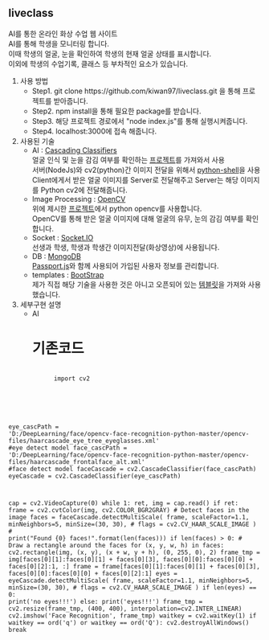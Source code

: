 ## liveclass
AI를 통한 온라인 화상 수업 웹 사이트<br>
AI를 통해 학생을 모니터링 합니다.<br>
이때 학생의 얼굴, 눈을 확인하여 학생의 현재 얼굴 상태를 표시합니다.<br>
이외에 학생의 수업기록, 클래스 등 부차적인 요소가 있습니다.<br>

1. 사용 방법
    - Step1. git clone h<span>t</span>tps://github.com/kiwan97/liveclass.git 을 통해 프로젝트를 받아줍니다.
    - Step2. npm install을 통해 필요한 package를 받습니다.
    - Step3. 해당 프로젝트 경로에서 "node index.js"를 통해 실행시켜줍니다.
    - Step4. localhost:3000에 접속 해줍니다.
2. 사용된 기술
    - AI : [Cascading Classifiers](https://en.wikipedia.org/wiki/Cascading_classifiers)<br>
        얼굴 인식 및 눈을 감김 여부를 확인하는 [프로젝트](https://github.com/GangYuanFan/Closed-Eye-Detection-with-opencv)를 가져와서 사용<br>
        서버(NodeJs)와 cv2(python)간 이미지 전달을 위해서 [python-shell](https://github.com/extrabacon/python-shell)을 사용<br>
        Client에게서 받은 얼굴 이미지를 Server로 전달해주고 Server는 해당 이미지를 Python cv2에 전달해줍니다.<br>
    - Image Processing : [OpenCV](https://ko.wikipedia.org/wiki/OpenCV)<br>
        위에 제시한 [프로젝트](https://github.com/GangYuanFan/Closed-Eye-Detection-with-opencv)에서 python opencv를 사용합니다.<br>
        OpenCV를 통해 받은 얼굴 이미지에 대해 얼굴의 유무, 눈의 감김 여부를 확인합니다.<br>
    - Socket : [Socket.IO](https://socket.io/)<br>
        선생과 학생, 학생과 학생간 이미지전달(화상영상)에 사용됩니다.<br>
    - DB : [MongoDB](https://www.mongodb.com/)<br>
        [Passport.js](http://www.passportjs.org/)와 함께 사용되어 가입된 사용자 정보를 관리합니다.<br>
    - templates : [BootStrap](https://getbootstrap.com/)<br>
        제가 직접 해당 기술을 사용한 것은 아니고 오픈되어 있는 [템블릿](https://colorlib.com/wp/template/courses/)을 가져와 사용했습니다.<br>
3. 세부구현 설명
    - AI<br>
        # 기존코드
        <pre>
        <code>
            import cv2
eye_cascPath = 'D:/DeepLearning/face/opencv-face-recognition-python-master/opencv-files/haarcascade_eye_tree_eyeglasses.xml'  #eye detect model
face_cascPath = 'D:/DeepLearning/face/opencv-face-recognition-python-master/opencv-files/haarcascade_frontalface_alt.xml'  #face detect model
faceCascade = cv2.CascadeClassifier(face_cascPath)
eyeCascade = cv2.CascadeClassifier(eye_cascPath)

cap = cv2.VideoCapture(0)
while 1:
    ret, img = cap.read()
    if ret:
        frame = cv2.cvtColor(img, cv2.COLOR_BGR2GRAY)
        # Detect faces in the image
        faces = faceCascade.detectMultiScale(
            frame,
            scaleFactor=1.1,
            minNeighbors=5,
            minSize=(30, 30),
            # flags = cv2.CV_HAAR_SCALE_IMAGE
        )
        # print("Found {0} faces!".format(len(faces)))
        if len(faces) > 0:
            # Draw a rectangle around the faces
            for (x, y, w, h) in faces:
                cv2.rectangle(img, (x, y), (x + w, y + h), (0, 255, 0), 2)
            frame_tmp = img[faces[0][1]:faces[0][1] + faces[0][3], faces[0][0]:faces[0][0] + faces[0][2]:1, :]
            frame = frame[faces[0][1]:faces[0][1] + faces[0][3], faces[0][0]:faces[0][0] + faces[0][2]:1]
            eyes = eyeCascade.detectMultiScale(
                frame,
                scaleFactor=1.1,
                minNeighbors=5,
                minSize=(30, 30),
                # flags = cv2.CV_HAAR_SCALE_IMAGE
            )
            if len(eyes) == 0:
                print('no eyes!!!')
            else:
                print('eyes!!!')
            frame_tmp = cv2.resize(frame_tmp, (400, 400), interpolation=cv2.INTER_LINEAR)
            cv2.imshow('Face Recognition', frame_tmp)
        waitkey = cv2.waitKey(1)
        if waitkey == ord('q') or waitkey == ord('Q'):
            cv2.destroyAllWindows()
            break
        </code>
        </pre>